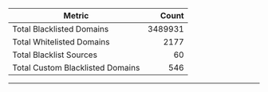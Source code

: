 | Metric | Count |
|--------|------:|
| Total Blacklisted Domains | 3489931 |
| Total Whitelisted Domains | 2177 |
| Total Blacklist Sources | 60 |
| Total Custom Blacklisted Domains | 546 |
---
